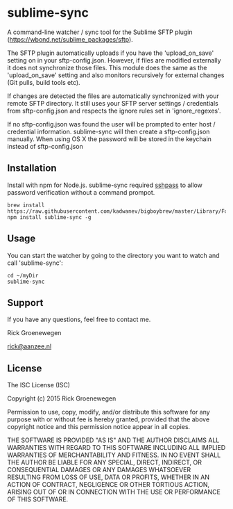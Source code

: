# sublime-sync

A command-line watcher / sync tool for the Sublime SFTP plugin (https://wbond.net/sublime_packages/sftp). 

The SFTP plugin automatically uploads if you have the 'upload_on_save' setting on in your sftp-config.json. However, if files are modified externally it does not synchronize those files. This module does the same as the 'upload_on_save' setting and also monitors recursively for external changes (Git pulls, build tools etc).

If changes are detected the files are automatically synchronized with your remote SFTP directory. It still uses your SFTP server settings / credentials from sftp-config.json and respects the ignore rules set in 'ignore_regexes'.

If no sftp-config.json was found the user will be prompted to enter host / credential information. sublime-sync will then create a sftp-config.json manually. When using OS X the password will be stored in the keychain instead of sftp-config.json

## Installation
Install with npm for Node.js. sublime-sync required [sshpass](http://www.cyberciti.biz/faq/noninteractive-shell-script-ssh-password-provider) to allow password verification without a command prompot.

```
brew install https://raw.githubusercontent.com/kadwanev/bigboybrew/master/Library/Formula/sshpass.rb
npm install sublime-sync -g
```

## Usage
 
You can start the watcher by going to the directory you want to watch and call 'sublime-sync':

```
cd ~/myDir
sublime-sync
```

## Support

If you have any questions, feel free to contact me.

Rick Groenewegen

rick@aanzee.nl

## License
The ISC License (ISC)

Copyright (c) 2015 Rick Groenewegen

Permission to use, copy, modify, and/or distribute this software for any purpose with or without fee is hereby granted, provided that the above copyright notice and this permission notice appear in all copies.

THE SOFTWARE IS PROVIDED "AS IS" AND THE AUTHOR DISCLAIMS ALL WARRANTIES WITH REGARD TO THIS SOFTWARE INCLUDING ALL IMPLIED WARRANTIES OF MERCHANTABILITY AND FITNESS. IN NO EVENT SHALL THE AUTHOR BE LIABLE FOR ANY SPECIAL, DIRECT, INDIRECT, OR CONSEQUENTIAL DAMAGES OR ANY DAMAGES WHATSOEVER RESULTING FROM LOSS OF USE, DATA OR PROFITS, WHETHER IN AN ACTION OF CONTRACT, NEGLIGENCE OR OTHER TORTIOUS ACTION, ARISING OUT OF OR IN CONNECTION WITH THE USE OR PERFORMANCE OF THIS SOFTWARE.